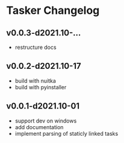 # Tasker Changelog


## v0.0.3-d2021.10-...

- restructure docs

## v0.0.2-d2021.10-17

- build with nuitka
- build with pyinstaller

## v0.0.1-d2021.10-01

- support dev on windows
- add documentation
- implement parsing of staticly linked tasks
